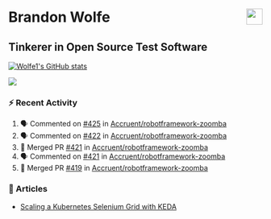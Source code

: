 Brandon Wolfe <a href="https://www.linkedin.com/in/brandon-wolfe1" target="_blank" rel="noreferrer"><img src="https://raw.githubusercontent.com/danielcranney/readme-generator/main/public/icons/socials/linkedin.svg" width="32" height="32" align="right"/></a>
==============================
Tinkerer in Open Source Test Software
-----------------------------

<p align="left"><a href="http://www.github.com/Wolfe1"><img src="https://github-readme-stats.vercel.app/api?username=Wolfe1&show_icons=true&hide=&count_private=true&title_color=0891b2&text_color=ffffff&icon_color=0891b2&bg_color=1c1917&hide_border=true&show_icons=true" alt="Wolfe1's GitHub stats" /></a></p>
<p align="left"><a href="http://www.github.com/Wolfe1"><img src="https://github-readme-streak-stats.herokuapp.com/?user=Wolfe1&stroke=ffffff&background=1c1917&ring=0891b2&fire=0891b2&currStreakNum=ffffff&currStreakLabel=0891b2&sideNums=ffffff&sideLabels=ffffff&dates=ffffff&hide_border=true" /></a></p>

### :zap: Recent Activity
<!--START_SECTION:activity-->
1. 🗣 Commented on [#425](https://github.com/Accruent/robotframework-zoomba/pull/425#issuecomment-2498763814) in [Accruent/robotframework-zoomba](https://github.com/Accruent/robotframework-zoomba)
2. 🗣 Commented on [#422](https://github.com/Accruent/robotframework-zoomba/pull/422#issuecomment-2444560817) in [Accruent/robotframework-zoomba](https://github.com/Accruent/robotframework-zoomba)
3. 🎉 Merged PR [#421](https://github.com/Accruent/robotframework-zoomba/pull/421) in [Accruent/robotframework-zoomba](https://github.com/Accruent/robotframework-zoomba)
4. 🗣 Commented on [#421](https://github.com/Accruent/robotframework-zoomba/pull/421#issuecomment-2432740308) in [Accruent/robotframework-zoomba](https://github.com/Accruent/robotframework-zoomba)
5. 🎉 Merged PR [#419](https://github.com/Accruent/robotframework-zoomba/pull/419) in [Accruent/robotframework-zoomba](https://github.com/Accruent/robotframework-zoomba)
<!--END_SECTION:activity-->

### :newspaper: Articles
- [Scaling a Kubernetes Selenium Grid with KEDA](https://www.linkedin.com/pulse/scaling-kubernetes-selenium-grid-keda-brandon-wolfe)
